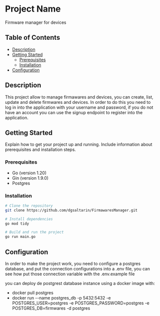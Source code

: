 # Project Name

Firmware manager for devices

## Table of Contents

- [Description](#description)
- [Getting Started](#getting-started)
  - [Prerequisites](#prerequisites)
  - [Installation](#installation)
- [Configuration](#configuration)

## Description

This project allow to manage firmawares and devices, you can create, list, update and delete firmwares and devices. In order to do this you need to log in into the application with your username and password, if you do not have an account you can use the signup endpoint to register into the application.

## Getting Started

Explain how to get your project up and running. Include information about prerequisites and installation steps.

### Prerequisites

- Go (version 1.20)
- Gin (version 1.9.0)
- Postgres

### Installation

```bash
# Clone the repository
git clone https://github.com/dgsaltarin/FirmawaresManager.git

# Install dependencies
go mod tidy

# Build and run the project
go run main.go
```

## Configuration

In order to make the project work, you need to configure a postgres database, and put the connection configurations into a .env file, you can see how put those connection variable with the .env.example file

you can deploy de postgrest database instance using a docker image with:

- docker pull postgres
- docker run --name postgres_db -p 5432:5432 -e POSTGRES_USER=postgres -e POSTGRES_PASSWORD=postgres -e POSTGRES_DB=firmwares -d postgres
